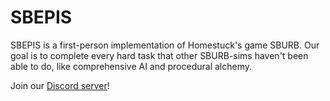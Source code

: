 # SBEPIS

SBEPIS is a first-person implementation of Homestuck's game SBURB. Our goal is to complete every hard task that other SBURB-sims haven't been able to do, like comprehensive AI and procedural alchemy.

Join our [Discord server](https://discord.gg/qHREQu7Zxm)!
